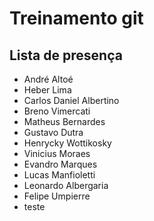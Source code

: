# Treinamento git

## Lista de presença
- André Altoé
- Heber Lima
- Carlos Daniel Albertino
- Breno Vimercati
- Matheus Bernardes
- Gustavo Dutra
- Henrycky Wottikosky
- Vinicius Moraes
- Evandro Marques
- Lucas Manfioletti
- Leonardo Albergaria
- Felipe Umpierre
- teste
